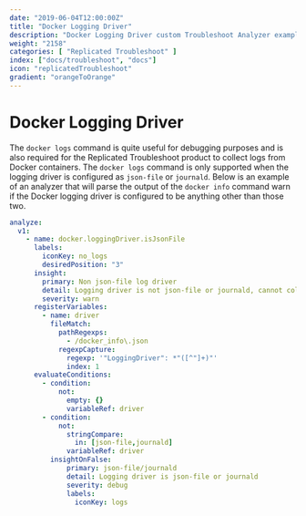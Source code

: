 ```yaml
---
date: "2019-06-04T12:00:00Z"
title: "Docker Logging Driver"
description: "Docker Logging Driver custom Troubleshoot Analyzer example"
weight: "2158"
categories: [ "Replicated Troubleshoot" ]
index: ["docs/troubleshoot", "docs"]
icon: "replicatedTroubleshoot"
gradient: "orangeToOrange"
---
```


# Docker Logging Driver

The `docker logs` command is quite useful for debugging purposes and is also required for the Replicated Troubleshoot product to collect logs from Docker containers. The `docker logs` command is only supported when the logging driver is configured as `json-file` or `journald`. Below is an example of an analyzer that will parse the output of the `docker info` command warn if the Docker logging driver is configured to be anything other than those two.

```yaml
analyze:
  v1:
    - name: docker.loggingDriver.isJsonFile
      labels:
        iconKey: no_logs
        desiredPosition: "3"
      insight:
        primary: Non json-file log driver
        detail: Logging driver is not json-file or journald, cannot collect container logs
        severity: warn
      registerVariables:
        - name: driver
          fileMatch:
            pathRegexps:
              - /docker_info\.json
            regexpCapture:
              regexp: '"LoggingDriver": *"([^"]+)"'
              index: 1
      evaluateConditions:
        - condition:
            not:
              empty: {}
              variableRef: driver
        - condition:
            not:
              stringCompare:
                in: [json-file,journald]
              variableRef: driver
          insightOnFalse:
              primary: json-file/journald
              detail: Logging driver is json-file or journald
              severity: debug
              labels:
                iconKey: logs
```
